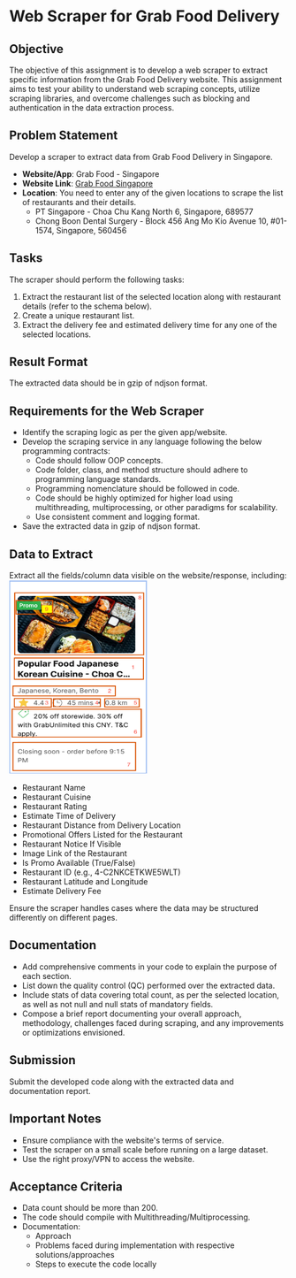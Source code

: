 # Web Scraper for Grab Food Delivery

## Objective
The objective of this assignment is to develop a web scraper to extract specific information from the Grab Food Delivery website. This assignment aims to test your ability to understand web scraping concepts, utilize scraping libraries, and overcome challenges such as blocking and authentication in the data extraction process.

## Problem Statement
Develop a scraper to extract data from Grab Food Delivery in Singapore.

- **Website/App**: Grab Food - Singapore
- **Website Link**: [Grab Food Singapore](https://food.grab.com/sg/en/)
- **Location**: You need to enter any of the given locations to scrape the list of restaurants and their details.
  - PT Singapore - Choa Chu Kang North 6, Singapore, 689577
  - Chong Boon Dental Surgery - Block 456 Ang Mo Kio Avenue 10, #01-1574, Singapore, 560456

## Tasks
The scraper should perform the following tasks:
1. Extract the restaurant list of the selected location along with restaurant details (refer to the schema below).
2. Create a unique restaurant list.
3. Extract the delivery fee and estimated delivery time for any one of the selected locations.

## Result Format
The extracted data should be in gzip of ndjson format.

## Requirements for the Web Scraper
- Identify the scraping logic as per the given app/website.
- Develop the scraping service in any language following the below programming contracts:
  - Code should follow OOP concepts.
  - Code folder, class, and method structure should adhere to programming language standards.
  - Programming nomenclature should be followed in code.
  - Code should be highly optimized for higher load using multithreading, multiprocessing, or other paradigms for scalability.
  - Use consistent comment and logging format.
- Save the extracted data in gzip of ndjson format.

## Data to Extract
Extract all the fields/column data visible on the website/response, including:
<img src="image-1.png" alt="alt text" width="250" height="350"/>
- Restaurant Name
- Restaurant Cuisine
- Restaurant Rating
- Estimate Time of Delivery
- Restaurant Distance from Delivery Location
- Promotional Offers Listed for the Restaurant
- Restaurant Notice If Visible
- Image Link of the Restaurant
- Is Promo Available (True/False)
- Restaurant ID (e.g., 4-C2NKCETKWE5WLT)
- Restaurant Latitude and Longitude
- Estimate Delivery Fee

Ensure the scraper handles cases where the data may be structured differently on different pages.

## Documentation
- Add comprehensive comments in your code to explain the purpose of each section.
- List down the quality control (QC) performed over the extracted data.
- Include stats of data covering total count, as per the selected location, as well as not null and null stats of mandatory fields.
- Compose a brief report documenting your overall approach, methodology, challenges faced during scraping, and any improvements or optimizations envisioned.

## Submission
Submit the developed code along with the extracted data and documentation report.

## Important Notes
- Ensure compliance with the website's terms of service.
- Test the scraper on a small scale before running on a large dataset.
- Use the right proxy/VPN to access the website.

## Acceptance Criteria
- Data count should be more than 200.
- The code should compile with Multithreading/Multiprocessing.
- Documentation:
  - Approach
  - Problems faced during implementation with respective solutions/approaches
  - Steps to execute the code locally
